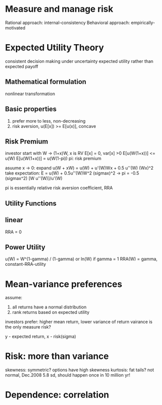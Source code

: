 # Measure and manage risk
Rational approach: internal-consistency
Behavioral approach: empirically-motivated

# Expected Utility Theory
consistent decision making under uncertainty
expected utility rather than expected payoff

## Mathematical formulation
nonlinear transformation

## Basic properties
1. prefer more to less, non-decreasing
2. risk aversion, u(E[x]) >= E[u(x)], concave

## Risk Premium
investor start with W -> (1+x)W, x is RV
E[x] = 0, var[x] >0
E[u(W(1+x))] <= u(W)
E[u(W(1+x))] = u(W(1-pi))
pi: risk premium

asuume x -> 0:
expand u(W + xW) = u(W) + u'(W)Wx + 0.5 u''(W) (Wx)^2
take expectation: 
E = u(W) + 0.5u''(W)W^2 (sigmax)^2
-> pi = -0.5 (sigmax^2) [W u''(W)]/u'(W)  

pi is essentially relative risk aversion coefficient, RRA


## Utility Functions
## linear
RRA = 0
## Power Utility 
u(W) = W^(1-gamma) / (1-gamma) or ln(W) if gamma = 1
RRA(W) = gamma, constant-RRA-utility

# Mean-variance preferences
assume:
1. all returns have a normal distribution
2. rank returns based on expected utility

investors prefer: higher mean return, lower variance of return
vairance is the only measure risk?

y - expected return, x - risk(sigma)

# Risk: more than variance
skewness: symmetric? options have high skewness
kurtosis: fat tails? not normal, Dec.2008 5.8 sd, should happen once in 10 million yr!

# Dependence: correlation
